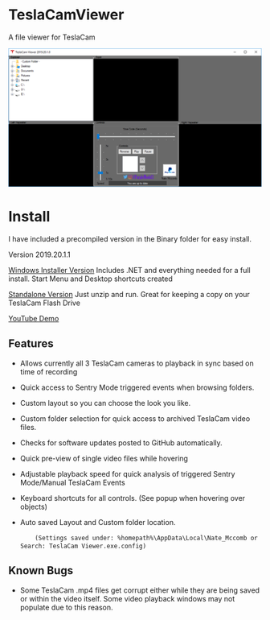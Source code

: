 # TeslaCamViewer  
A file viewer for TeslaCam


[![TeslaCamViewer](https://github.com/NateMccomb/TeslaCamViewer/raw/master/TeslaCam%20Viewer/Resources/TeslaCamViewer2019.20.1.png)](https://youtu.be/DXO11PsjMOY)

Install
======================================
I have included a precompiled version in the Binary folder for easy install.

Version 2019.20.1.1

[Windows Installer Version](https://github.com/NateMccomb/TeslaCamViewer/raw/master/Binary/Installer-TeslaCamViewer-2019.20.1.1.zip) Includes .NET and everything needed for a full install. Start Menu and Desktop shortcuts created
                    
[Standalone Version](https://github.com/NateMccomb/TeslaCamViewer/raw/master/Binary/Standalone-TeslaCamViewer-2019.20.1.1.zip) Just unzip and run. Great for keeping a copy on your TeslaCam Flash Drive

[YouTube Demo](https://youtu.be/DXO11PsjMOY)

Features
--------
* Allows currently all 3 TeslaCam cameras to playback in sync based on time of recording
* Quick access to Sentry Mode triggered events when browsing folders.
* Custom layout so you can choose the look you like. 
* Custom folder selection for quick access to archived TeslaCam video files.
* Checks for software updates posted to GitHub automatically.
* Quick pre-view of single video files while hovering
* Adjustable playback speed for quick analysis of triggered Sentry Mode/Manual TeslaCam Events
* Keyboard shortcuts for all controls.  (See popup when hovering over objects)
* Auto saved Layout and Custom folder location. 

          (Settings saved under: %homepath%\AppData\Local\Nate_Mccomb or Search: TeslaCam Viewer.exe.config)



Known Bugs
-------
* Some TeslaCam .mp4 files get corrupt either while they are being saved or within the video itself. Some video playback windows may not populate due to this reason. 

